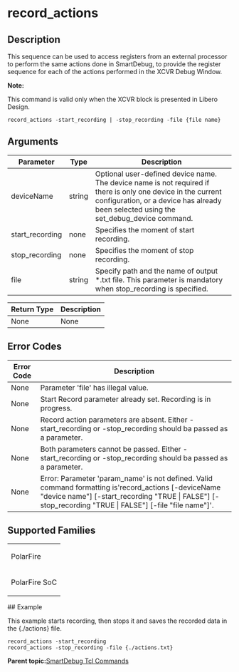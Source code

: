 # record\_actions

## Description

This sequence can be used to access registers from an external processor to perform the same actions done in SmartDebug, to provide the register sequence for each of the actions performed in the XCVR Debug Window.

**Note:**

This command is valid only when the XCVR block is presented in Libero Design.

```
record_actions -start_recording | -stop_recording -file {file name}
```

## Arguments

|Parameter|Type|Description|
|---------|----|-----------|
|deviceName|string|Optional user-defined device name. The device name is not required if there is only one device in the current configuration, or a device has already been selected using the set\_debug\_device command.|
|start\_recording|none|Specifies the moment of start recording.|
|stop\_recording|none|Specifies the moment of stop recording.|
|file|string|Specify path and the name of output \*.txt file. This parameter is mandatory when stop\_recording is specified.|

|Return Type|Description|
|-----------|-----------|
|None|None|

## Error Codes

|Error Code|Description|
|----------|-----------|
|None|Parameter 'file' has illegal value.|
|None​|Start Record parameter already set. Recording is in progress.|
|None​|Record action parameters are absent. Either -start\_recording or -stop\_recording should ba passed as a parameter.|
|None​|Both parameters cannot be passed. Either -start\_recording or -stop\_recording should ba passed as a parameter.|
|None​|Error: Parameter 'param\_name' is not defined. Valid command formatting is'record\_actions \[-deviceName "device name"\] \[-start\_recording "TRUE \| FALSE"\] \[-stop\_recording "TRUE \| FALSE"\] \[-file "file name"\]'.|

## Supported Families

<table id="GUID-043A8C7C-9C5F-45D2-92AC-E3F3804BD76C"><tbody><tr><td>

PolarFire

</td></tr><tr><td>

PolarFire SoC

</td></tr></tbody>
</table>## Example

This example starts recording, then stops it and saves the recorded data in the \{./actions\} file.

```
record_actions -start_recording
record_actions -stop_recording -file {./actions.txt}
```

**Parent topic:**[SmartDebug Tcl Commands](GUID-5F0515FB-DC45-4C39-86E5-8B7DC659F010.md)


